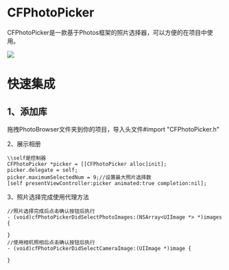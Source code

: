 # CFPhotoPicker
CFPhotoPicker是一款基于Photos框架的照片选择器，可以方便的在项目中使用。

![](https://github.com/cfbm99/CFPhotoPicker/blob/master/Resource/cfPhotoPickerGIf.gif)

快速集成
=====
 1、添加库
 -----
拖拽PhotoBrowser文件夹到你的项目，导入头文件#import "CFPhotoPicker.h"

2、展示相册
```
\\self是控制器
CFPhotoPicker *picker = [[CFPhotoPicker alloc]init];
picker.delegate = self;
picker.maximumSelectedNum = 9;//设置最大照片选择数
[self presentViewController:picker animated:true completion:nil];
```
3、照片选择完成使用代理方法
```
//照片选择完成后点击确认按钮后执行
- (void)cfPhotoPickerDidSelectPhotoImages:(NSArray<UIImage *> *)images {
    
}
//使用相机照相后点击确认按钮后执行
- (void)cfPhotoPickerDidSelectCameraImage:(UIImage *)image {
    
}
```



